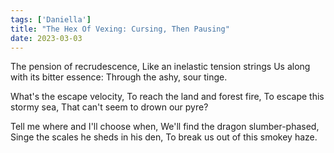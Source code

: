 ```yaml
---  
tags: ['Daniella']
title: "The Hex Of Vexing: Cursing, Then Pausing"
date: 2023-03-03
---
```


The pension of recrudescence,
Like an inelastic tension strings
Us along with its bitter essence:
Through the ashy, sour tinge.

What's the escape velocity,
To reach the land and forest fire,
To escape this stormy sea,
That can't seem to drown our pyre?

Tell me where and I'll choose when,
We'll find the dragon slumber-phased,
Singe the scales he sheds in his den,
To break us out of this smokey haze.